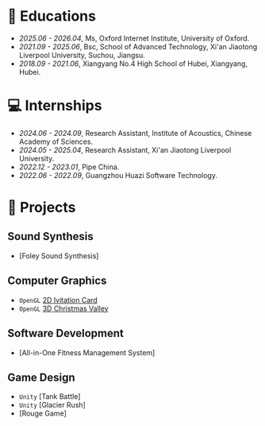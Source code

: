 
# 📖 Educations
- *2025.06 - 2026.04*, Ms, Oxford Internet Institute, University of Oxford.
- *2021.09 - 2025.06*, Bsc, School of Advanced Technology, Xi'an Jiaotong Liverpool University, Suchou, Jiangsu.
- *2018.09 - 2021.06*, Xiangyang No.4 High School of Hubei, Xiangyang, Hubei.

# 💻 Internships
- *2024.06 - 2024.09*, Research Assistant, Institute of Acoustics, Chinese Academy of Sciences.
- *2024.05 - 2025.04*, Research Assistant, Xi'an Jiaotong Liverpool University.
- *2022.12 - 2023.01*, Pipe China.
- *2022.06 - 2022.09*, Guangzhou Huazi Software Technology.


# 💬 Projects
## Sound Synthesis
- [Foley Sound Synthesis]

## Computer Graphics

- ``OpenGL`` [2D Ivitation Card](https://github.com/QiYunjia/OPENGL-Invitation-Card-For-The-Graduation-Ceremony)
- ``OpenGL`` [3D Christmas Valley](https://github.com/QiYunjia/OPENGL-Christmas-Village)

## Software Development
 - [All-in-One Fitness Management System]

## Game Design
 - ``Unity``  [Tank Battle]
 - ``Unity``  [Glacier Rush]
 - [Rouge Game]


<!-- 
<div class='paper-box'><div class='paper-box-image'><div><div class="badge">OpenGL</div><img src='projectFig/fig3.png' alt="sym" width="20%"></div></div>
<div class='paper-box-text' markdown="1">
[2D Ivitation Card](https://github.com/QiYunjia/OPENGL-Invitation-Card-For-The-Graduation-Ceremony) \\
**Yunjia QI**
</div>
</div>
 -->
